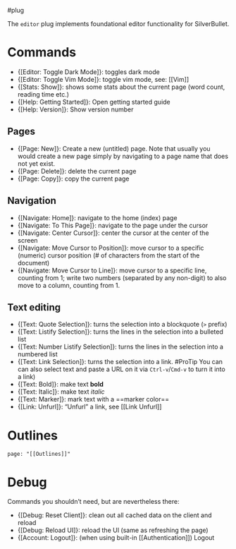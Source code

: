 #plug

The `editor` plug implements foundational editor functionality for SilverBullet.

# Commands

* {[Editor: Toggle Dark Mode]}: toggles dark mode
* {[Editor: Toggle Vim Mode]}: toggle vim mode, see: [[Vim]]
* {[Stats: Show]}: shows some stats about the current page (word count, reading time etc.)
* {[Help: Getting Started]}: Open getting started guide
* {[Help: Version]}: Show version number

## Pages
* {[Page: New]}: Create a new (untitled) page. Note that usually you would create a new page simply by navigating to a page name that does not yet exist.
* {[Page: Delete]}: delete the current page
* {[Page: Copy]}: copy the current page

## Navigation
* {[Navigate: Home]}: navigate to the home (index) page
* {[Navigate: To This Page]}: navigate to the page under the cursor
* {[Navigate: Center Cursor]}: center the cursor at the center of the screen
* {[Navigate: Move Cursor to Position]}: move cursor to a specific (numeric) cursor position (# of characters from the start of the document)
* {[Navigate: Move Cursor to Line]}: move cursor to a specific line, counting from 1; write two numbers (separated by any non-digit) to also move to a column, counting from 1.

## Text editing
* {[Text: Quote Selection]}: turns the selection into a blockquote (`>` prefix)
* {[Text: Listify Selection]}: turns the lines in the selection into a bulleted list
* {[Text: Number Listify Selection]}: turns the lines in the selection into a numbered list
* {[Text: Link Selection]}: turns the selection into a link.
  #ProTip You can can also select text and paste a URL on it via `Ctrl-v`/`Cmd-v` to turn it into a link)
* {[Text: Bold]}: make text **bold**
* {[Text: Italic]}: make text _italic_
* {[Text: Marker]}: mark text with a ==marker color==
* {[Link: Unfurl]}: “Unfurl” a link, see [[Link Unfurl]]

# Outlines
```template
page: "[[Outlines]]"
```
# Debug
Commands you shouldn’t need, but are nevertheless there:

* {[Debug: Reset Client]}: clean out all cached data on the client and reload
* {[Debug: Reload UI]}: reload the UI (same as refreshing the page)
* {[Account: Logout]}: (when using built-in [[Authentication]]) Logout

